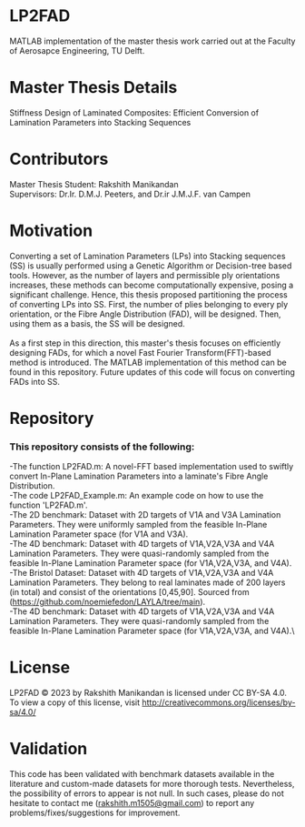 # LP2FAD
MATLAB implementation of the master thesis work carried out at the Faculty of Aerosapce Engineering, TU Delft.

# Master Thesis Details
Stiffness Design of Laminated Composites: Efficient Conversion of Lamination Parameters into Stacking Sequences

# Contributors
Master Thesis Student: Rakshith Manikandan\
Supervisors: Dr.Ir. D.M.J. Peeters, and Dr.ir J.M.J.F. van Campen

# Motivation
Converting a set of Lamination Parameters (LPs) into Stacking sequences (SS) is usually performed using a Genetic Algorithm or Decision-tree based tools. However, as the number of layers and permissible ply orientations increases, these methods can become computationally expensive, posing a significant challenge. Hence, this thesis proposed partitioning the process of converting LPs into SS. First, the number of plies belonging to every ply orientation, or the Fibre Angle Distribution (FAD), will be designed. Then, using them as a basis, the SS will be designed. \
\
As a first step in this direction, this master's thesis focuses on efficiently designing FADs, for which a novel Fast Fourier Transform(FFT)-based method is introduced. The MATLAB implementation of this method can be found in this repository. Future updates of this code will focus on converting FADs into SS.

# Repository
### This repository consists of the following:
-The function LP2FAD.m: A novel-FFT based implementation used to swiftly convert In-Plane Lamination Parameters into a laminate's Fibre Angle Distribution.\
-The code LP2FAD_Example.m: An example code on how to use the function 'LP2FAD.m'.\
-The 2D benchmark: Dataset with 2D targets of V1A and V3A Lamination Parameters. They were uniformly sampled from the feasible In-Plane Lamination Parameter space (for V1A and V3A).\
-The 4D benchmark: Dataset with 4D targets of V1A,V2A,V3A and V4A Lamination Parameters. They were quasi-randomly sampled from the feasible In-Plane Lamination Parameter space (for V1A,V2A,V3A, and V4A).\
-The Bristol Dataset: Dataset with 4D targets of V1A,V2A,V3A and V4A Lamination Parameters. They belong to real laminates made of 200 layers (in total) and consist of the orientations [0,45,90]. Sourced from (https://github.com/noemiefedon/LAYLA/tree/main). \
-The 4D benchmark: Dataset with 4D targets of V1A,V2A,V3A and V4A Lamination Parameters. They were quasi-randomly sampled from the feasible In-Plane Lamination Parameter space (for V1A,V2A,V3A, and V4A).\

# License
LP2FAD © 2023 by Rakshith Manikandan is licensed under CC BY-SA 4.0.\
To view a copy of this license, visit http://creativecommons.org/licenses/by-sa/4.0/

# Validation
This code has been validated with benchmark datasets available in the literature and custom-made datasets for more thorough tests. Nevertheless, the possibility of errors to appear is not null. In such cases, please do not hesitate to contact me (rakshith.m1505@gmail.com) to report any problems/fixes/suggestions for improvement.
